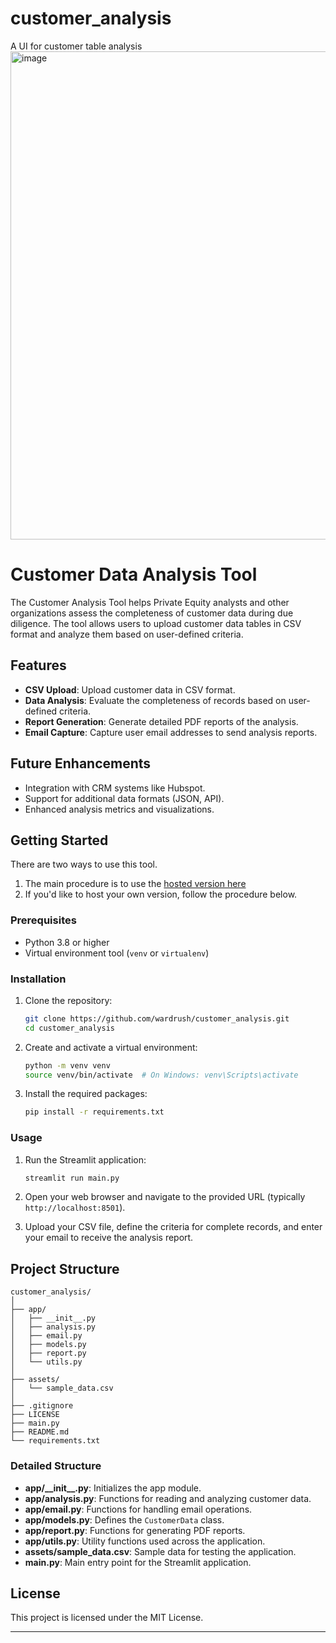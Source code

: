 # customer_analysis
A UI for customer table analysis
<img width="781" alt="image" src="https://github.com/wardrush/customer_analysis/assets/24572765/85a6f9e3-8314-4efe-9f27-a45ff84f2263">


# Customer Data Analysis Tool

The Customer Analysis Tool helps Private Equity analysts and other organizations assess the completeness of customer data during due diligence. The tool allows users to upload customer data tables in CSV format and analyze them based on user-defined criteria.

## Features

- **CSV Upload**: Upload customer data in CSV format.
- **Data Analysis**: Evaluate the completeness of records based on user-defined criteria.
- **Report Generation**: Generate detailed PDF reports of the analysis.
- **Email Capture**: Capture user email addresses to send analysis reports.

## Future Enhancements

- Integration with CRM systems like Hubspot.
- Support for additional data formats (JSON, API).
- Enhanced analysis metrics and visualizations.

## Getting Started

There are two ways to use this tool. 
1. The main procedure is to use the [hosted version here](https://customeranalysis-wardr.streamlit.app/)
2. If you'd like to host your own version, follow the procedure below. 


### Prerequisites

- Python 3.8 or higher
- Virtual environment tool (`venv` or `virtualenv`)

### Installation

1. Clone the repository:
    ```bash
    git clone https://github.com/wardrush/customer_analysis.git
    cd customer_analysis
    ```

2. Create and activate a virtual environment:
    ```bash
    python -m venv venv
    source venv/bin/activate  # On Windows: venv\Scripts\activate
    ```

3. Install the required packages:
    ```bash
    pip install -r requirements.txt
    ```

### Usage

1. Run the Streamlit application:
    ```bash
    streamlit run main.py
    ```

2. Open your web browser and navigate to the provided URL (typically `http://localhost:8501`).

3. Upload your CSV file, define the criteria for complete records, and enter your email to receive the analysis report.

## Project Structure

```
customer_analysis/
│
├── app/
│   ├── __init__.py
│   ├── analysis.py
│   ├── email.py
│   ├── models.py
│   ├── report.py
│   └── utils.py
│
├── assets/
│   └── sample_data.csv
│
├── .gitignore
├── LICENSE
├── main.py
├── README.md
└── requirements.txt
```

### Detailed Structure

- **app/\_\_init\_\_.py**: Initializes the app module.
- **app/analysis.py**: Functions for reading and analyzing customer data.
- **app/email.py**: Functions for handling email operations.
- **app/models.py**: Defines the `CustomerData` class.
- **app/report.py**: Functions for generating PDF reports.
- **app/utils.py**: Utility functions used across the application.
- **assets/sample_data.csv**: Sample data for testing the application.
- **main.py**: Main entry point for the Streamlit application.

## License

This project is licensed under the MIT License.

---

